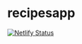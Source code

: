 # recipesapp

[![Netlify Status](https://api.netlify.com/api/v1/badges/0e6f9048-a476-4984-9f2a-18f4653d555e/deploy-status)](https://app.netlify.com/sites/busche/deploys)
